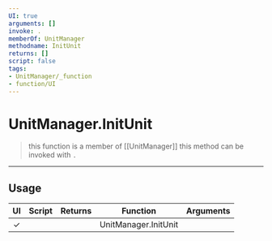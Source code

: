 ```yaml
---
UI: true
arguments: []
invoke: .
memberOf: UnitManager
methodname: InitUnit
returns: []
script: false
tags:
- UnitManager/_function
- function/UI
---
```

# UnitManager.InitUnit
> this function is a member of [[UnitManager]]
> this method can be invoked with `.`
-----
## Usage
|  UI | Script | Returns | Function | Arguments |
|:---:|:------:|-------:|:--------:|:---------|
|✓| ||UnitManager.InitUnit||
